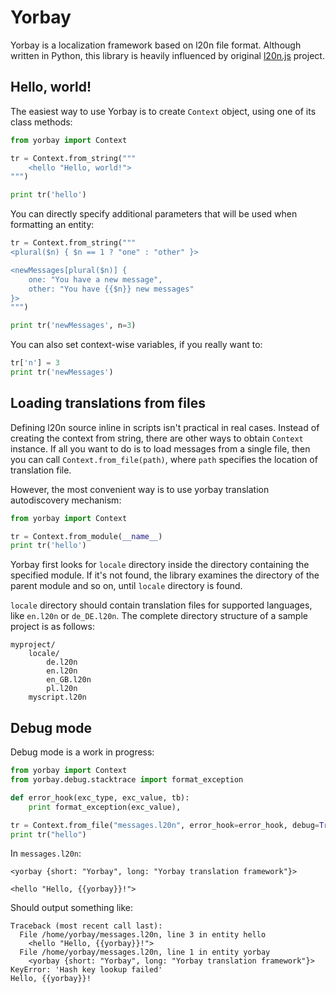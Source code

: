 # Yorbay

Yorbay is a localization framework based on l20n file format. Although written in Python, this library is heavily influenced by original [l20n.js](https://github.com/l20n/l20n.js) project.

## Hello, world!

The easiest way to use Yorbay is to create `Context` object, using one of its class methods:

```python
from yorbay import Context

tr = Context.from_string("""
    <hello "Hello, world!">
""")

print tr('hello')
```

You can directly specify additional parameters that will be used when formatting an entity:
```python
tr = Context.from_string("""
<plural($n) { $n == 1 ? "one" : "other" }>

<newMessages[plural($n)] {
    one: "You have a new message",
    other: "You have {{$n}} new messages"
}>
""")

print tr('newMessages', n=3)
```

You can also set context-wise variables, if you really want to:
```python
tr['n'] = 3
print tr('newMessages')
```

## Loading translations from files

Defining l20n source inline in scripts isn't practical in real cases. Instead of creating the context from string, there are other ways to obtain `Context` instance. If all you want to do is to load messages from a single file, then you can call `Context.from_file(path)`, where `path` specifies the location of translation file.

However, the most convenient way is to use yorbay translation autodiscovery mechanism:

```python
from yorbay import Context

tr = Context.from_module(__name__)
print tr('hello')
```

Yorbay first looks for `locale` directory inside the directory containing the specified module. If it's not found, the library examines the directory of the parent module and so on, until `locale` directory is found.

`locale` directory should contain translation files for supported languages, like `en.l20n` or `de_DE.l20n`. The complete directory structure of a sample project is as follows:

```
myproject/
    locale/
        de.l20n
        en.l20n
        en_GB.l20n
        pl.l20n
    myscript.l20n
```

## Debug mode

Debug mode is a work in progress:

```python
from yorbay import Context
from yorbay.debug.stacktrace import format_exception

def error_hook(exc_type, exc_value, tb):
    print format_exception(exc_value),

tr = Context.from_file("messages.l20n", error_hook=error_hook, debug=True)
print tr("hello")

```

In `messages.l20n`:

```
<yorbay {short: "Yorbay", long: "Yorbay translation framework"}>

<hello "Hello, {{yorbay}}!">
```

Should output something like:
```
Traceback (most recent call last):
  File /home/yorbay/messages.l20n, line 3 in entity hello
    <hello "Hello, {{yorbay}}!">
  File /home/yorbay/messages.l20n, line 1 in entity yorbay
    <yorbay {short: "Yorbay", long: "Yorbay translation framework"}>
KeyError: 'Hash key lookup failed'
Hello, {{yorbay}}!

```

